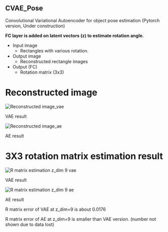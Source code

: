 ## CVAE_Pose
Convolutional Variational Autoencoder for object pose estimation (Pytorch version, Under construction)

**FC layer is added on latent vectors (z) to estimate rotation angle.**

* Input image
  * Rectangles with various rotation.
* Output image
  * Reconstructed rectangle images
* Output (FC)
  * Rotation matrix (3x3)

# Reconstructed image
![Reconstructed image_vae](https://github.com/peytonhong/CVAE_Pose/blob/cvae_lm/results/image_at_epoch_0299.png)

VAE result

![Reconstructed image_ae](https://github.com/peytonhong/CVAE_Pose/blob/cvae_lm/results/image_at_epoch_0178_ae.png)

AE result

# 3X3 rotation matrix estimation result
![R matrix estimation z_dim 9 vae](https://github.com/peytonhong/CVAE_Pose/blob/cvae_lm/results/pose_result_vae_zdim9.png)

VAE result

![R matrix estimation z_dim 9 ae](https://github.com/peytonhong/CVAE_Pose/blob/cvae_lm/results/pose_result_ae_zdim9.png)

AE result

R matrix error of VAE at z_dim=9 is about 0.0176

R matrix error of AE at z_dim=9 is smaller than VAE version. (number not shown due to data lost)
